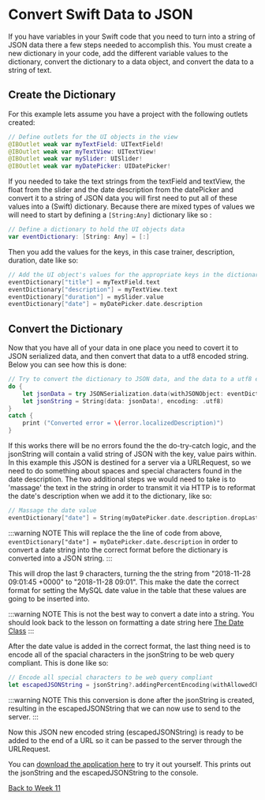 # Convert Swift Data to JSON

If you have variables in your Swift code that you need to turn into a string of JSON data there a few steps needed to accomplish this.  You must create a new dictionary in your code, add the different variable values to the dictionary, convert the dictionary to a data object, and convert the data to a string of text.

## Create the Dictionary

For this example lets assume you have a project with the following outlets created:

```swift
// Define outlets for the UI objects in the view
@IBOutlet weak var myTextField: UITextField!
@IBOutlet weak var myTextView: UITextView!
@IBOutlet weak var mySlider: UISlider!
@IBOutlet weak var myDatePicker: UIDatePicker!
```

If you needed to take the text strings from the textField and textView, the float from the slider and the date description from the datePicker and convert it to a string of JSON data you will first need to put all of these values into a (Swift) dictionary.  Because there are mixed types of values we will need to start by defining a `[String:Any]` dictionary like so :

```swift
// Define a dictionary to hold the UI objects data
var eventDictionary: [String: Any] = [:]
```

Then you add the values for the keys, in this case trainer, description, duration, date like so:

```swift
// Add the UI object's values for the appropriate keys in the dictionary
eventDictionary["title"] = myTextField.text
eventDictionary["description"] = myTextView.text
eventDictionary["duration"] = mySlider.value
eventDictionary["date"] = myDatePicker.date.description
```

## Convert the Dictionary

Now that you have all of your data in one place you need to covert it to JSON serialized data, and then convert that data to a utf8 encoded string.  Below you can see how this is done:

```swift
// Try to convert the dictionary to JSON data, and the data to a utf8 encoded string
do {
    let jsonData = try JSONSerialization.data(withJSONObject: eventDictionary, options: [])
    let jsonString = String(data: jsonData!, encoding: .utf8)
}
catch {
    print ("Converted error = \(error.localizedDescription)")
}
```

If this works there will be no errors found the the do-try-catch logic, and the jsonString will contain a valid string of JSON with the key, value pairs within.  In this example this JSON is destined for a server via a URLRequest, so we need to do something about spaces and special characters found in the date description.  The two additional steps we would need to take is to 'massage' the text in the string in order to transmit it via HTTP is to reformat the date's description when we add it to the dictionary, like so:

```swift
// Massage the date value
eventDictionary["date"] = String(myDatePicker.date.description.dropLast(9)) 
```

:::warning NOTE
This will replace the the line of code from above, `eventDictionary["date"] = myDatePicker.date.description` in order to convert a date string into the correct format before the dictionary is converted into a JSON string.
:::

This will drop the last 9 characters, turning the the string from "2018-11-28 09:01:45 +0000" to "2018-11-28 09:01".  This make the date the correct format for setting the MySQL date value in the table that these values are going to be inserted into.

:::warning NOTE
This is not the best way to convert a date into a string.  You should look back to the lesson on formatting a date string here [The Date Class](/modules/week7/date-class.md)
:::

After the date value is added in the correct format, the last thing need is to encode all of the spacial characters in the jsonString to be web query compliant.  This is done like so:

```swift
// Encode all special characters to be web query compliant
let escapedJSONString = jsonString?.addingPercentEncoding(withAllowedCharacters: .urlQueryAllowed)
```

:::warning NOTE
This this conversion is done after the jsonString is created, resulting in the escapedJSONString that we can now use to send to the server.
:::

Now this JSON new encoded string (escapedJSONString) is ready to be added to the end of a URL so it can be passed to the server through the URLRequest.

You can [download the application here](/F2020/assets/downloads/SetupURLRequest.zip) to try it out yourself.  This prints out the jsonString and the escapedJSONString to the console.

[Back to Week 11](./index.md#during-class)